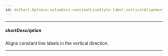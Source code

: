 ```yaml
---
id: dxChart.Options.valueAxis.constantLineStyle.label.verticalAlignment
---
```

---
##### shortDescription
Aligns constant line labels in the vertical direction.

---
<!-- Description goes here -->